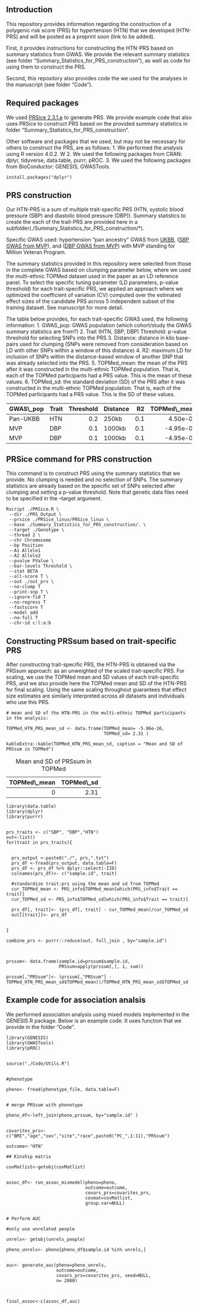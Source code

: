 ## Introduction

This repository provides information regarding the construction of a
polygenic risk score (PRS) for hypertension (HTN) that we developed
(HTN-PRS) and will be posted as a preprint soon (link to be added).

First, it provides instructions for constructing the HTN-PRS based on
summary statistics from GWAS. We provide the relevant summary statistics
(see folder “Summary\_Statistics\_for\_PRS\_construction”), as well as
code for using them to construct the PRS.

Second, this repository also provides code the we used for the analyses
in the manuscript (see folder “Code”).

## Required packages

We used [PRSice 2.3.1.e](https://www.prsice.info "PRSice 2.3.1.e") to
generate PRS. We provide example code that also uses PRSice to construct
PRS based on the provided summary statistics in folder
“Summary\_Statistics\_for\_PRS\_construction”.

Other software and packages that we used, but may not be necessary for
others to construct the PRS, are as follows: 1. We performed the
analysis using R version 4.0.2. W 2. We used the following packages from
CRAN: dplyr, tidyverse, data.table, purrr, pROC. 3. We used the
following packages from BioConductor: GENESIS, GWASTools.

    install.packages("dplyr")

## PRS construction

Our HTN-PRS is a sum of multiple trait-specific PRS (HTN, systolic blood
pressure (SBP) and diastolic blood pressure (DBP)). Summary statistics
to create the each of the trait-PRS are provided here in a
subfolder(./Summary\_Statistics\_for\_PRS\_construction/\*).

Specific GWAS used: hypertension “pan ancestry” GWAS from
[UKBB](https://pan.ukbb.broadinstitute.org), ([SBP GWAS from
MVP](https://pubmed.ncbi.nlm.nih.gov/30578418/)), and ([DBP GWAS from
MVP](https://pubmed.ncbi.nlm.nih.gov/30578418/)) with MVP standing for
Million Veteran Program.

The summary statistics provided in this repository were selected from
those in the complete GWAS based on clumping parameter below, where we
used the multi-ethnic TOPMed dataset used in the paper as an LD
reference panel. To select the specific tuning parameter (LD parameters,
p-value threshold) for each trait-specific PRS, we applied an approach
where we optimized the coefficient of variation (CV) computed over the
estimated effect sizes of the candidate PRS across 5 independent subset
of the training dataset. See manuscript for more detail.

The table below provides, for each trait-specific GWAS used, the
following information: 1. GWAS\_pop: GWAS population (which cohort/study
the GWAS summary statistics are from?) 2. Trait (HTN, SBP, DBP)
Threshold: p-value threshold for selecting SNPs into the PRS 3.
Distance: distance in kilo base-pairs used for clumping (SNPs were
removed from consideration based on LD with other SNPs within a window
of this distance) 4. R2: maximum LD for inclusion of SNPs within the
distance-based window of another SNP that was already selected into the
PRS. 5. TOPMed\_mean: the mean of the PRS after it was constructed in
the multi-ethnic TOPMed population. That is, each of the TOPMed
participants had a PRS value. This is the mean of these values. 6.
TOPMed\_sd: the standard deviation (SD) of the PRS after it was
constructed in the multi-ethnic TOPMed population. That is, each of the
TOPMed participants had a PRS value. This is the SD of these values.

<table>
<thead>
<tr>
<th style="text-align:left;">
GWAS\_pop
</th>
<th style="text-align:left;">
Trait
</th>
<th style="text-align:right;">
Threshold
</th>
<th style="text-align:left;">
Distance
</th>
<th style="text-align:right;">
R2
</th>
<th style="text-align:right;">
TOPMed\_mean
</th>
<th style="text-align:right;">
TOPMed\_sd
</th>
</tr>
</thead>
<tbody>
<tr>
<td style="text-align:left;">
Pan-UKBB
</td>
<td style="text-align:left;">
HTN
</td>
<td style="text-align:right;">
0.2
</td>
<td style="text-align:left;">
250kb
</td>
<td style="text-align:right;">
0.1
</td>
<td style="text-align:right;">
4.50e-06
</td>
<td style="text-align:right;">
4.10e-06
</td>
</tr>
<tr>
<td style="text-align:left;">
MVP
</td>
<td style="text-align:left;">
DBP
</td>
<td style="text-align:right;">
0.1
</td>
<td style="text-align:left;">
1000kb
</td>
<td style="text-align:right;">
0.1
</td>
<td style="text-align:right;">
-4.95e-04
</td>
<td style="text-align:right;">
2.63e-04
</td>
</tr>
<tr>
<td style="text-align:left;">
MVP
</td>
<td style="text-align:left;">
DBP
</td>
<td style="text-align:right;">
0.1
</td>
<td style="text-align:left;">
1000kb
</td>
<td style="text-align:right;">
0.1
</td>
<td style="text-align:right;">
-4.95e-04
</td>
<td style="text-align:right;">
2.63e-04
</td>
</tr>
</tbody>
</table>

## PRSice command for PRS construction

This command is to construct PRS using the summary statistics that we
provide. No clumping is needed and no selection of SNPs. The summary
statistics are already based on the specific set of SNPs selected after
clumping and setting a p-value threshold. Note that genetic data files
need to be specified in the –target argument.



    Rscript ./PRSice.R \
     --dir ./PRS_Output \
     --prsice ./PRSice_linux/PRSice_linux \
     --base ./Summary_Statistics_for_PRS_construction/. \
     --target ./Genotype \
     --thread 2 \
     --chr Chromosome 
     --bp Position 
     --A1 Allele1 
     --A2 Allele2 
     --pvalue PValue \
     --bar-levels Threshold \
     --stat BETA 
     --all-score T \
     --out ./out_prs \
     --no-clump T
     --print-snp T \
     --ignore-fid T 
     --no-regress T 
     --fastscore T 
     --model add 
     --no-full T 
     --chr-id c:l:a:b

## Constructing PRSsum based on trait-specific PRS

After constructing trait-specific PRS, the HTN-PRS is obtained via the
PRSsum approach: as an unweighted of the scaled trait-specific PRS. For
scaling, we use the TOPMed mean and SD values of each trait-specific
PRS, and we also provide here the TOPMed mean and SD of the HTN-PRS for
final scaling. Using the same scaling throughout guarantees that effect
size estimates are similarly interpreted across all datasets and
individuals who use this PRS.

    # mean and SD of the HTN-PRS in the multi-ethnic TOPMed participants in the analysis:

    TOPMed_HTN_PRS_mean_sd <- data.frame(TOPMed_mean= -5.86e-16, 
                                         TOPMed_sd= 2.31 )

    kableExtra::kable(TOPMed_HTN_PRS_mean_sd, caption = "Mean and SD of PRSsum in TOPMed")

<table>
<caption>
Mean and SD of PRSsum in TOPMed
</caption>
<thead>
<tr>
<th style="text-align:right;">
TOPMed\_mean
</th>
<th style="text-align:right;">
TOPMed\_sd
</th>
</tr>
</thead>
<tbody>
<tr>
<td style="text-align:right;">
0
</td>
<td style="text-align:right;">
2.31
</td>
</tr>
</tbody>
</table>

    library(data.table)
    library(dplyr)
    library(purrr)


    prs_traits <- c("SBP", "DBP","HTN")
    out<-list()
    for(trait in prs_traits){
      
      
      prs_output <-paste0("./", prs,".txt")
      prs_df <-fread(prs_output, data.table=F)
      prs_df <- prs_df %>% dplyr::select(-IID)
      colnames(prs_df)<- c("sample.id", trait)
      
      #standardize trait-prs using the mean and sd from TOPMed 
      cur_TOPMed_mean <- PRS_info$TOPMed_mean[which(PRS_info$Trait == trait)]
      cur_TOPMed_sd <- PRS_info$TOPMed_sd[which(PRS_info$Trait == trait)]
      
      prs_df[, trait]<- (prs_df[, trait] - cur_TOPMed_mean)/cur_TOPMed_sd
      out[[trait]]<- prs_df
      
      
    }

    combine_prs <- purrr::reduce(out, full_join , by="sample.id")



    prssum<- data.frame(sample.id=prssum$sample.id, 
                        PRSsum=apply(prssum[,], 1, sum))

    prssum[,"PRSsum"]<- (prssum[,"PRSsum"] - TOPMed_HTN_PRS_mean_sd$TOPMed_mean))/TOPMed_HTN_PRS_mean_sd$TOPMed_sd

## Example code for association analsis

We performed association analysis using mixed models implemented in the
GENESIS R package. Below is an example code. It uses function that we
provide in the folder “Code”.

    library(GENESIS)
    library(GWASTools)
    library(pROC)


    source("./Code/Utils.R")


    #phenotype

    pheno<- fread(phenotype_file, data.table=F)


    # merge PRSsum with phenotype

    pheno_df<-left_join(pheno,prssum, by="sample.id" )


    covarites_prs<- c("BMI","age","sex","site","race",paste0("PC_",1:11),"PRSsum")

    outcome<-"HTN"

    ## Kinship matrix

    covMatlist<-getobj(covMatlist)


    assoc_df<- run_assoc_mixmodel(pheno=pheno,
                                  outcome=outcome,
                                  covars_prs=covarites_prs, 
                                  covmat=covMatlist,
                                  group.var=NULL)


    # Perform AUC

    #only use unrelated people

    unrels<- getobj(unrels_people)

    pheno_unrels<- pheno[pheno_df$sample.id %in% unrels,]


    auc<- generate_auc(pheno=pheno_unrels,
                       outcome=outcome,
                       covars_prs=covarites_prs, seed=NULL,
                       n= 2000)



    final_assoc<-c(assoc_df,auc)
